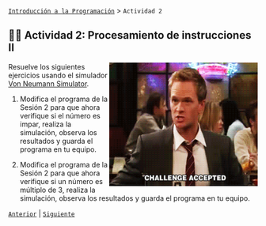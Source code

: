 [`Introducción a la Programación`](../README.md) > `Actividad 2`

## :muscle::nerd_face: Actividad 2: Procesamiento de instrucciones II

<img src="imagenes/reto.gif" align="right" width="300" height="250">

Resuelve los siguientes ejercicios usando el simulador [Von Neumann Simulator](http://vnsimulator.altervista.org/).

1. Modifica el programa de la Sesión 2 para que ahora verifique si el número es impar, realiza la simulación, observa los resultados y guarda el programa en tu equipo.

1. Modifica el programa de la Sesión 2 para que ahora verifique si un número es múltiplo de 3, realiza la simulación, observa los resultados y guarda el programa en tu equipo.

[`Anterior`](../sesion02/README.md) | [`Siguiente`](../sesion03/README.md)
